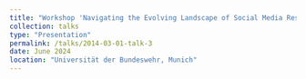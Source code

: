 ```yaml
---
title: "Workshop 'Navigating the Evolving Landscape of Social Media Research'"
collection: talks
type: "Presentation"
permalink: /talks/2014-03-01-talk-3
date: June 2024
location: "Universität der Bundeswehr, Munich"
---
```



